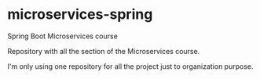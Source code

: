 # microservices-spring
Spring Boot Microservices course

Repository with all the section of the Microservices course.

I'm only using one repository for all the project just to organization purpose.
